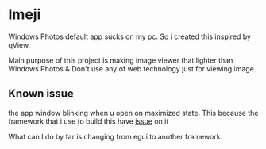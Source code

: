 # Imeji
Windows Photos default app sucks on my pc. So i created this inspired by qView.

Main purpose of this project is making image viewer that lighter than Windows Photos & Don't use any of web technology just for viewing image.

## Known issue
the app window blinking when u open on maximized state. This because the framework that i use to build this have [issue](https://github.com/emilk/egui/issues/3494) on it

What can I do by far is changing from egui to another framework.